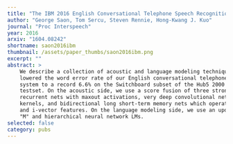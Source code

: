 ```yaml
---
title: "The IBM 2016 English Conversational Telephone Speech Recognition System"
author: "George Saon, Tom Sercu, Steven Rennie, Hong-Kwang J. Kuo"
journal: "Proc Interspeech"
year: 2016
arxiv: "1604.08242"
shortname: saon2016ibm
thumbnail: /assets/paper_thumbs/saon2016ibm.png
excerpt: ""
abstract: >
    We describe a collection of acoustic and language modeling techniques that
    lowered the word error rate of our English conversational telephone LVCSR
    system to a record 6.6% on the Switchboard subset of the Hub5 2000 evaluation
    testset. On the acoustic side, we use a score fusion of three strong models:
    recurrent nets with maxout activations, very deep convolutional nets with 3x3
    kernels, and bidirectional long short-term memory nets which operate on FMLLR
    and i-vector features. On the language modeling side, we use an updated model
    "M" and hierarchical neural network LMs.
selected: false
category: pubs
---
```

